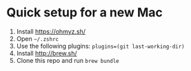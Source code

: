 # Quick setup for a new Mac

1. Install https://ohmyz.sh/
2. Open `~/.zshrc`
3. Use the following plugins: `plugins=(git last-working-dir)`
4. Install http://brew.sh/
5. Clone this repo and run `brew bundle`
